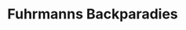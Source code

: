---
title: "Fuhrmanns Backparadies"
url: /bayreuth/fuhrmanns-backparadies-rodersberg/
shop: Bäckerei
---